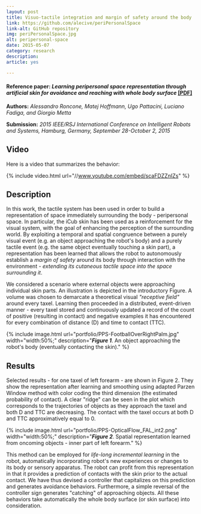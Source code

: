 ```yaml
---
layout: post
title: Visuo-tactile integration and margin of safety around the body
link: https://github.com/alecive/periPersonalSpace
link-alt: GitHub repository
img: periPersonalSpace.jpg
alt: peripersonal-space
date: 2015-05-07
category: research
description: 
article: yes

---
```


#### Reference paper: _Learning peripersonal space representation through artificial skin for avoidance and reaching with whole body surface_ <a class="no-print" href="/papers/[Roncone et al. 2015] - Learning peripersonal space representation.pdf" target="_blank"> [PDF]</a>

**Authors:** _Alessandro Roncone, Matej Hoffmann, Ugo Pattacini, Luciano Fadiga, and Giorgio Metta_

**Submission:** _2015 IEEE/RSJ International Conference on Intelligent Robots and Systems, Hamburg, Germany, September 28-October 2, 2015_

## Video

Here is a video that summarizes the behavior:

{% include video.html url="//www.youtube.com/embed/scaFDZZnIZs" %}

## Description

In this work, the tactile system has been used in order to build a representation of space immediately surrounding the body - peripersonal space. In particular, the iCub skin has been used as a reinforcement for the visual system, with the goal of enhancing the perception of the surrounding world. By exploiting a temporal and spatial congruence between a purely visual event (e.g. an object approaching the robot's body) and a purely tactile event (e.g. the same object eventually touching a skin part), a representation has been learned that allows the robot to autonomously establish a *margin of safety* around its body through interaction with the environment  - _extending its cutaneous tactile space into the space surrounding it_.

We considered a scenario where external objects were approaching individual skin parts. An illustration is depicted in the introductory Figure. A volume was chosen to demarcate a theoretical visual _"receptive field"_ around every taxel. Learning then proceeded in a distributed, event-driven manner - every taxel stored and continuously updated a record of the count of positive (resulting in contact) and negative examples it has encountered for every combination of distance (D) and time to contact (TTC). 
    
{% include image.html url="portfolio/PPS-FootballOverRightPalm.jpg" width="width:50%;" description="<b><i>Figure 1</i></b>. An object approaching the robot's body (eventually contacting the skin)." %}

## Results

Selected results - for one taxel of left forearm - are shown in Figure 2. They show the representation after learning and smoothing using adapted Parzen Window method with color coding the third dimension (the estimated probability of contact). A clear "ridge" can be seen in the plot which corresponds to the trajectories of objects as they approach the taxel and both D and TTC are decreasing. The contact with the taxel occurs at both D and TTC approximatively equal to 0.

{% include image.html url="portfolio/PPS-OpticalFlow_FAL_int2.png" width="width:50%;" description="<b><i>Figure 2</i></b>. Spatial representation learned from oncoming objects - inner part of left forearm." %}

This method can be employed for *life-long incremental learning* in the robot, automatically incorporating robot's new experiences or changes to its body or sensory apparatus. The robot can profit from this representation in that it provides a prediction of contacts with the skin prior to the actual contact. We have thus devised a controller that capitalizes on this prediction and generates avoidance behaviors. Furthermore, a simple reversal of the controller sign generates "catching" of approaching objects.  All these behaviors take automatically the whole body surface (or skin surface) into consideration.
